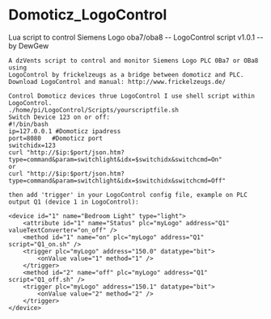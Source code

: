 # Domoticz_LogoControl
Lua script to control Siemens Logo oba7/oba8
-- LogoControl script v1.0.1 --
	        by DewGew
	
	A dzVents script to control and monitor Siemens Logo PLC 0Ba7 or OBa8 using 
	LogoControl by frickelzeugs as a bridge between domoticz and PLC.
	Download LogoControl and manual: http://www.frickelzeugs.de/
	
	Control Domoticz devices thrue LogoControl I use shell script within LogoControl.
	./home/pi/LogoControl/Scripts/yourscriptfile.sh
	Switch Device 123 on or off:
	#!/bin/bash
	ip=127.0.0.1 #Domoticz ipadress
	port=8080	#Domoticz port
	switchidx=123
	curl "http://$ip:$port/json.htm?type=command&param=switchlight&idx=$switchidx&switchcmd=On"
	or
	curl "http://$ip:$port/json.htm?type=command&param=switchlight&idx=$switchidx&switchcmd=Off"
	 
	then add 'trigger' in your LogoControl config file, example on PLC output Q1 (device 1 in LogoControl):
	
	<device id="1" name="Bedroom Light" type="light">
		<attribute id="1" name="Status" plc="myLogo" address="Q1" valueTextConverter="on_off" />
		<method id="1" name="on" plc="myLogo" address="Q1" script="Q1_on.sh" />
		<trigger plc="myLogo" address="150.0" datatype="bit">
        	<onValue value="1" method="1" />
   		</trigger>														  
		<method id="2" name="off" plc="myLogo" address="Q1" script="Q1_off.sh" />
		<trigger plc="myLogo" address="150.1" datatype="bit">
    		<onValue value="2" method="2" />
   		</trigger>	
	</device>
